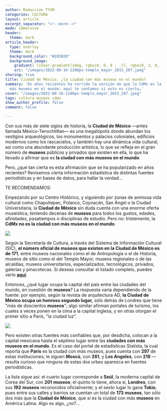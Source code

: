 ```yaml
---
author: Redacción TYSM
categories: CULTURA
layout: article
excerpt_separator: "<!--more-->"
mode: immersive
header:
  theme: dark
article_header:
  type: overlay
  theme: dark
  background_color: "#203028"
  background_image:
    gradient: linear-gradient(1deg, rgba(0, 0, 0 , .7), rgba(8, 3, 8, .9))
    src: "/images/2022-08-16-1280px-templo_mayor_2015_207.jpeg"
sharing: true
title: Ciudad de México, ¿la ciudad con más museos en el mundo?
summary: 'En años recientes ha corrido la versión de que la CdMx es la ciudad con
  más museos en el mundo: aquí te contamos si esto es cierto…'
cover: "/images/2022-08-16-1280px-templo_mayor_2015_207.jpeg"
tags: cultura museos cdmx
show_author_profile: false
comment: false

---
```

Con sus más de siete siglos de historia, la **Ciudad de México** —antes llamada México-Tenochtitlan— es una megalópolis donde abundan los vestigios arqueológicos, los monumentos y palacios coloniales, edificios modernos como los rascacielos, y también hay una dinámica vida cultural, así como una abundante producción artística, lo que se refleja en el gran número de **museos** públicos y privados que existen en ella, lo que ha llevado a afirmar que es **la ciudad con más museos en el mundo**.

Pero, ¿qué tan cierta es esta afirmación que se ha popularizado en años recientes? Revisemos cierta información estadística de distintas fuentes periodísticas y en bases de datos, para hallar la verdad…

TE RECOMENDAMOS:

Empezando por su Centro Histórico, y siguiendo por zonas de animosa vida cultural como Chapultepec, Polanco, Coyoacán, San Ángel o la Ciudad Universitaria, la **Ciudad de México** sin duda cuenta con una enorme oferta museística, teniendo decenas de **museos** para todos los gustos, edades, afinidades, pasatiempos o disciplinas de estudio. Pero no: tristemente, la **CdMx no es la ciudad con más museos en el mundo**.

![](https://upload.wikimedia.org/wikipedia/commons/thumb/b/be/WalkwayDoorChurubuscoDF.JPG/1024px-WalkwayDoorChurubuscoDF.JPG)

Según la Secretaría de Cultura, a través del Sistema de Información Cultural (SIC), **el número oficial de museos que existen en la Ciudad de México es de 171**, entre museos nacionales como el de Antropología o el de Historia, museos de sitio como el del Templo Mayor, museos regionales o de las alcaldías, museos universitarios, especializados, tecnológicos, privados, galerías y pinacotecas. Si deseas consultar el listado completo, puedes verlo [**aquí**](https://sic.cultura.gob.mx/lista.php?table=museo&estado_id=9&municipio_id=-1).

Entonces, ¿qué lugar ocupa la capital del país entre las ciudades del mundo, en cuestión de **museos**? La respuesta varía dependiendo de la fuente: por ejemplo, según la revista de arquitectura AD, **la Ciudad de México ocupa un honroso segundo lugar,** sólo detrás de Londres que tiene "más de doscientos **museos**"; algo similar afirman portales de turismo, los cuales a veces ponen en la cima a la capital inglesa, y en otras otorgan el primer sitio a París, "la ciudad luz".

![](https://upload.wikimedia.org/wikipedia/commons/thumb/7/74/Museo_Universitario_de_Arte_Contempor%C3%A1neo_-_Noche.jpg/1024px-Museo_Universitario_de_Arte_Contempor%C3%A1neo_-_Noche.jpg)

Pero existen otras fuentes más confiables que, por desdicha, colocan a la capital mexicana hasta el séptimo lugar entre las **ciudades con más museos en el mundo**. Es el caso del portal de estadísticas Statista, la cual reporta que **París** es la ciudad con más museos, pues cuenta con **297** de estas instituciones; le siguen **Moscú**, con **261**, y **Los Angeles**, con **219** —resulta curioso que ninguna de estas dos urbes aparezca en fuentes periodísticas.

La lista sigue así: el cuarto lugar corresponde a **Seúl**, la moderna capital de Corea del Sur, con **201** **museos**; el quinto lo tiene, ahora sí, **Londres**, con sus **192** **museos** reconocidos oficialmente; y  el sexto lugar lo gana **Tokio**, pues entre sus calles y barrios se cuentan un total de **173** **museos**, tan sólo dos más que la **Ciudad de México**, que sí es la ciudad con más **museos** en América Latina. Algo es algo, ¿no?…